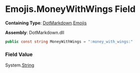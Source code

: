 # Emojis\.MoneyWithWings Field

**Containing Type**: [DotMarkdown](../../README.md)\.[Emojis](../README.md)

**Assembly**: DotMarkdown\.dll

```csharp
public const string MoneyWithWings = ":money_with_wings:"
```

### Field Value

System\.[String](https://docs.microsoft.com/en-us/dotnet/api/system.string)